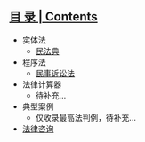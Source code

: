 ## [     目 录 | Contents  ](README.md)
- 实体法
  - [民法典](./docs/011%E6%B0%91%E6%B3%95%E5%85%B8.md)  
- 程序法   
  - [民事诉讼法](./docs/100%E6%B0%91%E4%BA%8B%E8%AF%89%E8%AE%BC%E6%B3%95.md)    
- 法律计算器
  - 待补充...
- 典型案例
  - 仅收录最高法判例，待补充...
- [法律咨询](./docs/201%E8%81%94%E7%B3%BB%E6%88%91%E4%BB%AC.md)
